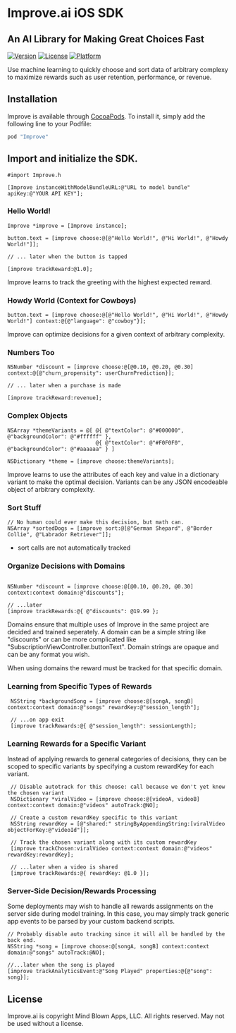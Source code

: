 # Improve.ai iOS SDK

## An AI Library for Making Great Choices Fast
 
[![Version](https://img.shields.io/cocoapods/v/Improve.svg?style=flat)](http://cocoapods.org/pods/Improve)
[![License](https://img.shields.io/cocoapods/l/Improve.svg?style=flat)](http://cocoapods.org/pods/Improve)
[![Platform](https://img.shields.io/cocoapods/p/Improve.svg?style=flat)](http://cocoapods.org/pods/Improve)

Use machine learning to quickly choose and sort data of arbitrary complexy to maximize rewards such as user retention, performance, or revenue.

## Installation

Improve is available through [CocoaPods](http://cocoapods.org). To install
it, simply add the following line to your Podfile:

```ruby
pod "Improve"
```

## Import and initialize the SDK.

```objc
#import Improve.h

[Improve instanceWithModelBundleURL:@"URL to model bundle" apiKey:@"YOUR API KEY"];

```

### Hello World!

```objc
Improve *improve = [Improve instance];

button.text = [improve choose:@[@"Hello World!", @"Hi World!", @"Howdy World!"]];

// ... later when the button is tapped

[improve trackReward:@1.0];
```

Improve learns to track the greeting with the highest expected reward.

### Howdy World (Context for Cowboys)

```objc
button.text = [improve choose:@[@"Hello World!", @"Hi World!", @"Howdy World!"] context:@{@"language": @"cowboy"}];
```
Improve can optimize decisions for a given context of arbitrary complexity.

### Numbers Too

```objc
NSNumber *discount = [improve choose:@[@0.10, @0.20, @0.30] context:@{@"churn_propensity": userChurnPrediction}];

// ... later when a purchase is made

[improve trackReward:revenue];
```

### Complex Objects

```objc
NSArray *themeVariants = @[ @{ @"textColor": @"#000000", @"backgroundColor": @"#ffffff" },
                            @{ @"textColor": @"#F0F0F0", @"backgroundColor": @"#aaaaaa" } ]
                            
NSDictionary *theme = [improve choose:themeVariants];
```

Improve learns to use the attributes of each key and value in a dictionary variant to make the optimal decision.  Variants can be any JSON encodeable object of arbitrary complexity.

### Sort Stuff

```objc
// No human could ever make this decision, but math can.
NSArray *sortedDogs = [improve sort:@[@"German Shepard", @"Border Collie", @"Labrador Retriever"]];
```

* sort calls are not automatically tracked

### Organize Decisions with Domains
```objc

NSNumber *discount = [improve choose:@[@0.10, @0.20, @0.30] context:context domain:@"discounts"];

// ...later
[improve trackRewards:@{ @"discounts": @19.99 };
```

Domains ensure that multiple uses of Improve in the same project are decided and trained seperately.  A domain can be a simple string like "discounts" or can be more complicated like "SubscriptionViewController.buttonText".  Domain strings are opaque and can be any format you wish.

When using domains the reward must be tracked for that specific domain.

### Learning from Specific Types of Rewards

```objc
 NSString *backgroundSong = [improve choose:@[songA, songB] context:context domain:@"songs" rewardKey:@"session_length"];
 
 // ...on app exit
 [improve trackRewards:@{ @"session_length": sessionLength];
 ```
 
 ### Learning Rewards for a Specific Variant
 
 Instead of applying rewards to general categories of decisions, they can be scoped to specific variants by specifying a custom rewardKey for each variant.

```objc
 // Disable autotrack for this choose: call because we don't yet know the chosen variant
 NSDictionary *viralVideo = [improve choose:@[videoA, videoB] context:context domain:@"videos" autoTrack:@NO];
 
 // Create a custom rewardKey specific to this variant
 NSString rewardKey = [@"shared:" stringByAppendingString:[viralVideo objectForKey:@"videoId"]];
 
 // Track the chosen variant along with its custom rewardKey
 [improve trackChosen:viralVideo context:context domain:@"videos" rewardKey:rewardKey];
 
 // ...later when a video is shared
 [improve trackRewards:@{ rewardKey: @1.0 }];
 ```
 
 ### Server-Side Decision/Rewards Processing
 
 Some deployments may wish to handle all rewards assignments on the server side during model training. In this case, you may simply track generic app events to be parsed by your custom backend scripts.
 
 ```objc
 // Probably disable auto tracking since it will all be handled by the back end.
 NSString *song = [improve choose:@[songA, songB] context:context domain:@"songs" autoTrack:@NO];

 //...later when the song is played
 [improve trackAnalyticsEvent:@"Song Played" properties:@{@"song": song}];

 ```

## License

Improve.ai is copyright Mind Blown Apps, LLC. All rights reserved.  May not be used without a license.

